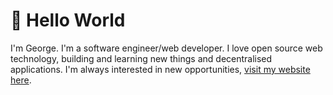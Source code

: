 # :wave: Hello World

I'm George. I'm a software engineer/web developer. I love open source web technology, building and learning new things and decentralised applications. I'm always interested in new opportunities, [visit my website here](https://georgemc.net).

